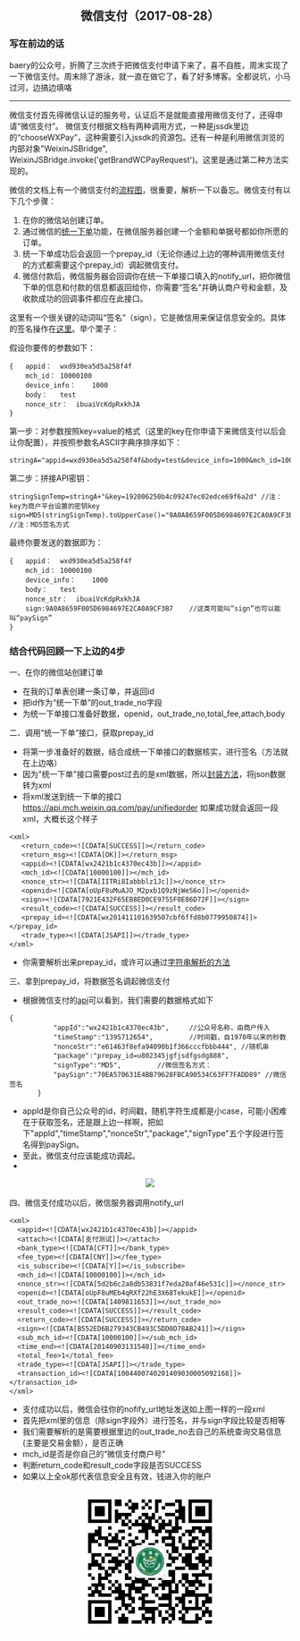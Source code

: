 <h2 align='center'>微信支付（2017-08-28）</h2>

### 写在前边的话
baery的公众号，折腾了三次终于把微信支付申请下来了，喜不自胜，周末实现了一下微信支付。周末除了游泳，就一直在做它了，看了好多博客。全都说坑，小马过河，边搞边填咯

---
微信支付首先得微信认证的服务号，认证后不是就能直接用微信支付了，还得申请“微信支付”。
微信支付根据文档有两种调用方式，一种是jssdk里边的“chooseWXPay”，这种需要引入jssdk的资源包。还有一种是利用微信浏览的内部对象"WeixinJSBridge", WeixinJSBridge.invoke('getBrandWCPayRequest')。这里是通过第二种方法实现的。

微信的文档上有一个微信支付的[流程图](https://pay.weixin.qq.com/wiki/doc/api/jsapi.php?chapter=7_4)，很重要，解析一下以备忘。微信支付有以下几个步骤：
1. 在你的微信站创建订单。
2. 通过微信的[统一下单](https://pay.weixin.qq.com/wiki/doc/api/jsapi.php?chapter=9_1)功能，在微信服务器创建一个金额和单据号都如你所愿的订单。
3. 统一下单成功后会返回一个prepay_id（无论你通过上边的哪种调用微信支付的方式都需要这个prepay_id）调起微信支付。
4. 微信付款后，微信服务器会回调你在统一下单接口填入的notify_url，把你微信下单的信息和付款的信息都返回给你，你需要“签名”并确认商户号和金额，及收款成功的回调事件都应在此接口。

这里有一个很关键的动词叫“签名”（sign），它是微信用来保证信息安全的。具体的签名操作在[这里](https://pay.weixin.qq.com/wiki/doc/api/jsapi.php?chapter=4_3)。举个栗子：

假设你要传的参数如下：

```
{   appid：	wxd930ea5d5a258f4f
    mch_id：	10000100
    device_info：	1000
    body：	test
    nonce_str：	ibuaiVcKdpRxkhJA
}
```
第一步：对参数按照key=value的格式（这里的key在你申请下来微信支付以后会让你配置），并按照参数名ASCII字典序排序如下：

```
stringA="appid=wxd930ea5d5a258f4f&body=test&device_info=1000&mch_id=10000100&nonce_str=ibuaiVcKdpRxkhJA";
```
第二步：拼接API密钥：

```
stringSignTemp=stringA+"&key=192006250b4c09247ec02edce69f6a2d" //注：key为商户平台设置的密钥key
sign=MD5(stringSignTemp).toUpperCase()="9A0A8659F005D6984697E2CA0A9CF3B7" //注：MD5签名方式
```
最终你要发送的数据即为：

```
{   appid：	wxd930ea5d5a258f4f
    mch_id：	10000100
    device_info：	1000
    body：	test
    nonce_str：	ibuaiVcKdpRxkhJA
    sign:9A0A8659F005D6984697E2CA0A9CF3B7    //这类可能叫“sign”也可以能叫“paySign”
}
```
### 结合代码回顾一下上边的4步
一、在你的微信站创建订单
- 在我的订单表创建一条订单，并返回id
- 把id作为“统一下单”的out_trade_no字段
- 为统一下单接口准备好数据，openid，out_trade_no,total_fee,attach,body

二、调用“统一下单”接口，获取prepay_id

- 将第一步准备好的数据，结合成统一下单接口的数据核实，进行签名（方法就在上边咯）
- 因为"统一下单"接口需要post过去的是xml数据，所以[封装方法](https://github.com/guguji5/bakery/blob/master/bakeryApi/wechat/unifiedorder.js)，将json数据转为xml
- 将xml发送到统一下单的接口
https://api.mch.weixin.qq.com/pay/unifiedorder
如果成功就会返回一段xml，大概长这个样子

```
<xml>
   <return_code><![CDATA[SUCCESS]]></return_code>
   <return_msg><![CDATA[OK]]></return_msg>
   <appid><![CDATA[wx2421b1c4370ec43b]]></appid>
   <mch_id><![CDATA[10000100]]></mch_id>
   <nonce_str><![CDATA[IITRi8Iabbblz1Jc]]></nonce_str>
   <openid><![CDATA[oUpF8uMuAJO_M2pxb1Q9zNjWeS6o]]></openid>
   <sign><![CDATA[7921E432F65EB8ED0CE9755F0E86D72F]]></sign>
   <result_code><![CDATA[SUCCESS]]></result_code>
   <prepay_id><![CDATA[wx201411101639507cbf6ffd8b0779950874]]></prepay_id>
   <trade_type><![CDATA[JSAPI]]></trade_type>
</xml>
```
- 你需要解析出来prepay_id，或许可以通过[字符串解析的方法](https://github.com/guguji5/bakery/blob/master/bakeryApi/dbconf/xmlParse.js)

三、拿到prepay_id，将数据签名调起微信支付


- 根据微信支付的[api](https://pay.weixin.qq.com/wiki/doc/api/jsapi.php?chapter=7_7&index=6)可以看到，我们需要的数据格式如下
```
{
           "appId":"wx2421b1c4370ec43b",     //公众号名称，由商户传入     
           "timeStamp":"1395712654",         //时间戳，自1970年以来的秒数     
           "nonceStr":"e61463f8efa94090b1f366cccfbbb444", //随机串     
           "package":"prepay_id=u802345jgfjsdfgsdg888",     
           "signType":"MD5",         //微信签名方式：     
           "paySign":"70EA570631E4BB79628FBCA90534C63FF7FADD89" //微信签名 
       }
```
- appId是你自己公众号的id，时间戳，随机字符生成都是小case，可能小困难在于获取签名，还是跟上边一样啊，把如下"appId","timeStamp","nonceStr","package","signType"五个字段进行签名得到paySign。
- 至此，微信支付应该能成功调起。
- 
<div align=center>
<img src='http://ww1.sinaimg.cn/large/7ec3646fgy1fizfr7ybcij20f00qodg9.jpg' width=350>
</div>

四、微信支付成功以后，微信服务器调用notify_url

```
<xml>
  <appid><![CDATA[wx2421b1c4370ec43b]]></appid>
  <attach><![CDATA[支付测试]]></attach>
  <bank_type><![CDATA[CFT]]></bank_type>
  <fee_type><![CDATA[CNY]]></fee_type>
  <is_subscribe><![CDATA[Y]]></is_subscribe>
  <mch_id><![CDATA[10000100]]></mch_id>
  <nonce_str><![CDATA[5d2b6c2a8db53831f7eda20af46e531c]]></nonce_str>
  <openid><![CDATA[oUpF8uMEb4qRXf22hE3X68TekukE]]></openid>
  <out_trade_no><![CDATA[1409811653]]></out_trade_no>
  <result_code><![CDATA[SUCCESS]]></result_code>
  <return_code><![CDATA[SUCCESS]]></return_code>
  <sign><![CDATA[B552ED6B279343CB493C5DD0D78AB241]]></sign>
  <sub_mch_id><![CDATA[10000100]]></sub_mch_id>
  <time_end><![CDATA[20140903131540]]></time_end>
  <total_fee>1</total_fee>
  <trade_type><![CDATA[JSAPI]]></trade_type>
  <transaction_id><![CDATA[1004400740201409030005092168]]></transaction_id>
</xml>
```
- 支付成功以后，微信会往你的nofify_url地址发送如上图一样的一段xml
- 首先把xml里的信息（除sign字段外）进行签名，并与sign字段比较是否相等
- 我们需要解析的是需要根据里边的out_trade_no去自己的系统查询交易信息(主要是交易金额），是否正确
- mch_id是否是你自己的“微信支付商户号”
- 判断return_code和result_code字段是否SUCCESS
- 如果以上全ok那代表信息安全且有效，钱进入你的账户



<div align=center>
<img src ='imgs/qrcode.jpg'>
</div>

